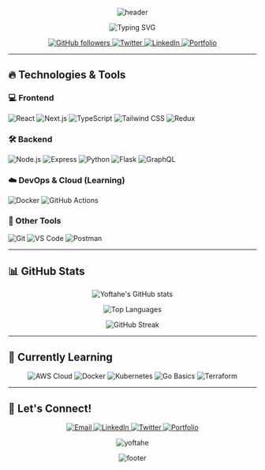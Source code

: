 <div align="center">
  
![header](https://capsule-render.vercel.app/api?type=waving&color=gradient&height=250&section=header&text=Yoftahe%20Abraham&fontSize=70&fontAlignY=40&animation=fadeIn&desc=Full-Stack%20Developer&descAlignY=65)

<p align="center">
  <img src="https://readme-typing-svg.demolab.com?font=Fira+Code&weight=600&size=24&pause=1000&color=00F728&width=500&lines=Building+scalable+web+applications;Open-source+contributor;Tech+enthusiast;Problem+solver" alt="Typing SVG" />
</p>

<p align="center">
  <a href="https://github.com/yoftahe?tab=followers">
    <img alt="GitHub followers" src="https://img.shields.io/github/followers/yoftahe?color=green&logo=github">
  </a>
  <a href="https://twitter.com/yourusername">
    <img src="https://img.shields.io/badge/Twitter-1DA1F2?style=for-the-badge&logo=twitter&logoColor=white" alt="Twitter" />
  </a>
  <a href="https://linkedin.com/in/yourusername">
    <img src="https://img.shields.io/badge/LinkedIn-0077B5?style=for-the-badge&logo=linkedin&logoColor=white" alt="LinkedIn" />
  </a>
  <a href="https://yoftahe.dev">
    <img src="https://img.shields.io/badge/Portfolio-FF5722?style=for-the-badge&logo=google-chrome&logoColor=white" alt="Portfolio" />
  </a>
</p>

</div>

---

## **🔥 Technologies & Tools**

### **💻 Frontend**
![React](https://img.shields.io/badge/React-61DAFB?style=for-the-badge&logo=react&logoColor=black)
![Next.js](https://img.shields.io/badge/Next.js-000000?style=for-the-badge&logo=next.js&logoColor=white)
![TypeScript](https://img.shields.io/badge/TypeScript-3178C6?style=for-the-badge&logo=typescript&logoColor=white)
![Tailwind CSS](https://img.shields.io/badge/Tailwind_CSS-06B6D4?style=for-the-badge&logo=tailwind-css&logoColor=white)
![Redux](https://img.shields.io/badge/Redux-764ABC?style=for-the-badge&logo=redux&logoColor=white)

### **🛠️ Backend**
![Node.js](https://img.shields.io/badge/Node.js-339933?style=for-the-badge&logo=node.js&logoColor=white)
![Express](https://img.shields.io/badge/Express-000000?style=for-the-badge&logo=express&logoColor=white)
![Python](https://img.shields.io/badge/Python-3776AB?style=for-the-badge&logo=python&logoColor=white)
![Flask](https://img.shields.io/badge/Django-092E20?style=for-the-badge&logo=flask&logoColor=white)
![GraphQL](https://img.shields.io/badge/GraphQL-E10098?style=for-the-badge&logo=graphql&logoColor=white)

### **☁️ DevOps & Cloud (Learning)**
![Docker](https://img.shields.io/badge/Docker-2496ED?style=for-the-badge&logo=docker&logoColor=white)
![GitHub Actions](https://img.shields.io/badge/GitHub_Actions-2088FF?style=for-the-badge&logo=github-actions&logoColor=white)

### **🧰 Other Tools**
![Git](https://img.shields.io/badge/Git-F05032?style=for-the-badge&logo=git&logoColor=white)
![VS Code](https://img.shields.io/badge/VS_Code-007ACC?style=for-the-badge&logo=visual-studio-code&logoColor=white)
![Postman](https://img.shields.io/badge/Postman-FF6C37?style=for-the-badge&logo=postman&logoColor=white)

---

## **📊 GitHub Stats**

<div align="center">
  
![Yoftahe's GitHub stats](https://github-readme-stats.vercel.app/api?username=YoftaheAbraham&show_icons=true&theme=radical&hide_border=true)
  
![Top Languages](https://github-readme-stats.vercel.app/api/top-langs/?username=YoftaheAbraham&layout=compact&theme=radical&hide_border=true)
  
![GitHub Streak](https://streak-stats.demolab.com/?user=YoftaheAbraham&theme=radical&hide_border=true)
  
</div>

---

## **🎯 Currently Learning**
<p align="center">
  <img src="https://img.shields.io/badge/AWS-Cloud_Engineer-ff8c00?style=for-the-badge&logo=amazon-aws&logoColor=white" alt="AWS Cloud" />
  <img src="https://img.shields.io/badge/Docker-Containerization-ff8c00?style=for-the-badge&logo=docker&logoColor=white" alt="Docker" />
  <img src="https://img.shields.io/badge/Kubernetes-Orchestration-ff8c00?style=for-the-badge&logo=kubernetes&logoColor=white" alt="Kubernetes" />
  <img src="https://img.shields.io/badge/Go-Basics-ff8c00?style=for-the-badge&logo=go&logoColor=white" alt="Go Basics" />
  <img src="https://img.shields.io/badge/Terraform-IaC-ff8c00?style=for-the-badge&logo=terraform&logoColor=white" alt="Terraform" />
</p>

---

## **🤝 Let's Connect!**
<p align="center">
  <a href="mailto:yoftahe.abr@gmail.com">
    <img src="https://img.shields.io/badge/Gmail-D14836?style=for-the-badge&logo=gmail&logoColor=white" alt="Email" />
  </a>
  <a href="https://www.linkedin.com/in/yoftahe-abraham-33803335b">
    <img src="https://img.shields.io/badge/LinkedIn-0077B5?style=for-the-badge&logo=linkedin&logoColor=white" alt="LinkedIn" />
  </a>
  <a href="https://x.com/yof_abr">
    <img src="https://img.shields.io/badge/Twitter-1DA1F2?style=for-the-badge&logo=twitter&logoColor=white" alt="Twitter" />
  </a>
  <a href="https://yoftahe.vercel.app">
    <img src="https://img.shields.io/badge/Portfolio-FF5722?style=for-the-badge&logo=google-chrome&logoColor=white" alt="Portfolio" />
  </a>
</p>

<p align="center">
  <img src="https://komarev.com/ghpvc/?username=yoftahe&label=Profile%20views&color=0e75b6&style=flat" alt="yoftahe" />
</p>

<div align="center">
  
![footer](https://capsule-render.vercel.app/api?type=waving&color=gradient&height=150&section=footer)

</div>
